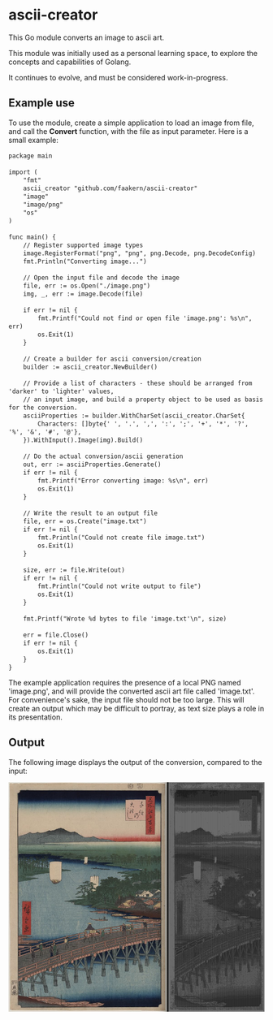 # ascii-creator
This Go module converts an image to ascii art.

This module was initially used as a personal learning space, to explore the concepts and capabilities of Golang.

It continues to evolve, and must be considered work-in-progress. 

## Example use
To use the module, create a simple application to load an image from file, and call the __Convert__ function, with the file as input parameter. Here is a small example:

``` Golang
package main

import (
	"fmt"
	ascii_creator "github.com/faakern/ascii-creator"
	"image"
	"image/png"
	"os"
)

func main() {
	// Register supported image types
	image.RegisterFormat("png", "png", png.Decode, png.DecodeConfig)
	fmt.Println("Converting image...")

	// Open the input file and decode the image
	file, err := os.Open("./image.png")
	img, _, err := image.Decode(file)

	if err != nil {
		fmt.Printf("Could not find or open file 'image.png': %s\n", err)
		os.Exit(1)
	}

	// Create a builder for ascii conversion/creation
	builder := ascii_creator.NewBuilder()

	// Provide a list of characters - these should be arranged from 'darker' to 'lighter' values,
	// an input image, and build a property object to be used as basis for the conversion.
	asciiProperties := builder.WithCharSet(ascii_creator.CharSet{
		Characters: []byte{' ', '.', ',', ':', ';', '+', '*', '?', '%', '&', '#', '@'},
	}).WithInput().Image(img).Build()

	// Do the actual conversion/ascii generation
	out, err := asciiProperties.Generate()
	if err != nil {
		fmt.Printf("Error converting image: %s\n", err)
		os.Exit(1)
	}

	// Write the result to an output file
	file, err = os.Create("image.txt")
	if err != nil {
		fmt.Println("Could not create file image.txt")
		os.Exit(1)
	}

	size, err := file.Write(out)
	if err != nil {
		fmt.Println("Could not write output to file")
		os.Exit(1)
	}

	fmt.Printf("Wrote %d bytes to file 'image.txt'\n", size)

	err = file.Close()
	if err != nil {
		os.Exit(1)
	}
}
```

The example application requires the presence of a local PNG named 'image.png', and will provide the converted ascii art file called 'image.txt'.
For convenience's sake, the input file should not be too large. This will create an output which may be difficult to portray, as text size plays a role in its presentation.

## Output

The following image displays the output of the conversion, compared to the input:

![Senjou No Oubashi](https://github.com/faakern/ascii-creator/blob/main/senju_no_oubashi.png?raw=true)
